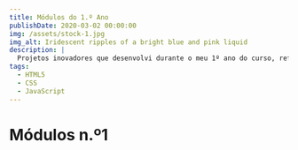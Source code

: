 ```yaml
---
title: Módulos do 1.º Ano
publishDate: 2020-03-02 00:00:00
img: /assets/stock-1.jpg
img_alt: Iridescent ripples of a bright blue and pink liquid
description: |
  Projetos inovadores que desenvolvi durante o meu 1º ano do curso, refletindo o meu crescimento e aprendizado na escola.
tags:
  - HTML5
  - CSS
  - JavaScript
---
```


# Módulos n.º1
